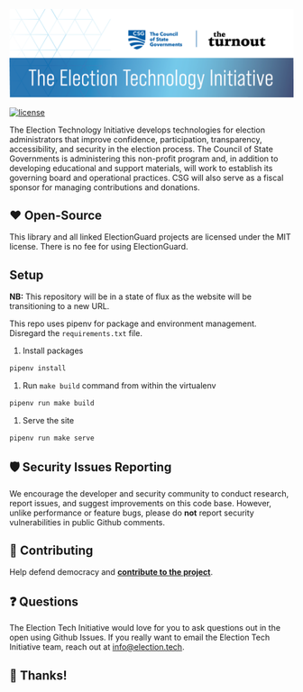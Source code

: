 [![Election Tech Initiative][eti-banner]](http://election.tech)

[![license][license-image]](LICENSE)

The Election Technology Initiative develops technologies for election administrators that improve confidence, participation, transparency, accessibility, and security in the election process. The Council of State Governments is administering this non-profit program and, in addition to developing educational and support materials, will work to establish its governing board and operational practices. CSG will also serve as a fiscal sponsor for managing contributions and donations.

## ❤️ Open-Source

This library and all linked ElectionGuard projects are licensed under the MIT license. There is no fee for using ElectionGuard.

## Setup

**NB:** This repository will be in a state of flux as the website will be transitioning to a new URL.

This repo uses pipenv for package and environment management. Disregard the `requirements.txt` file.

1. Install packages

```sh
pipenv install
```

1. Run `make build` command from within the virtualenv

```sh
pipenv run make build
```

1. Serve the site

```sh
pipenv run make serve
```


## 🛡 Security Issues Reporting

We encourage the developer and security community to conduct research, report issues, and suggest improvements on this code base. However, unlike performance or feature bugs, please do **not** report security vulnerabilities in public Github comments. 

## 🤝 Contributing

Help defend democracy and **[contribute to the project][]**.

[code of conduct]: CODE_OF_CONDUCT.md
[contribute to the project]: CONTRIBUTING.md

## ❓ Questions

The Election Tech Initiative would love for you to ask questions out in the open using Github Issues. If you really want to email the Election Tech Initiative team, reach out at info@election.tech.

## 🎉 Thanks!


<!-- Links -->
[eti-banner]: docs/images/ElectionTech_WebHeader.png "Election Guard banner PNG"
[license-image]: https://img.shields.io/github/license/microsoft/electionguard "Election Guard license image"
[infernored]: https://infernored.com/ "InfernoRed"
[voting-works]: https://voting.works/ "Voting works - Elections you can trust"
[center-for-civic-design]: https://civicdesign.org/ "Center for Civic Design"
[oxide-design]: https://oxidedesign.com/ "Oxide Design"
